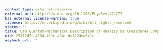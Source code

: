 ```yaml
---
content_type: external-resource
external_url: http://dx.doi.org/10.1103/PhysRev.47.777
has_external_license_warning: true
license: https://en.wikipedia.org/wiki/All_rights_reserved
status: ''
title: Can Quantum-Mechanical Description of Reality be Considered Complete?
uid: 25112d7c-4194-40dc-a84f-daf124ea541c
wayback_url: ''
---
```


